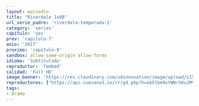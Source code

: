 ```yaml
---
layout: episodio
title: "Riverdale 1x08"
url_serie_padre: 'riverdale-temporada-1'
category: 'series'
capitulo: 'yes'
prev: 'capitulo-7'
anio: '2017'
proximo: 'capitulo-9'
sandbox: allow-same-origin allow-forms
idioma: 'Subtitulado'
reproductor: 'fembed'
calidad: 'Full HD'
image_banner: 'https://res.cloudinary.com/u4innovation/image/upload/v1565152608/maxresdefault-min_vy9nnj.jpg'
reproductores: ["https://api.cuevana3.io/rr/gd.php?h=ek5lbm9xYWNrS0xJMVp5b21KREk0dFBLbjVkaHhkRGdrOG1jbnBpUnhhS1Z4b1puWkpyUXA1elJiSUNveHNMWjJNNkxvWVhLMDdUUGs1WjRpN09ZeHRlU3FadVkyUT09"]
tags:
- Drama
---
```











